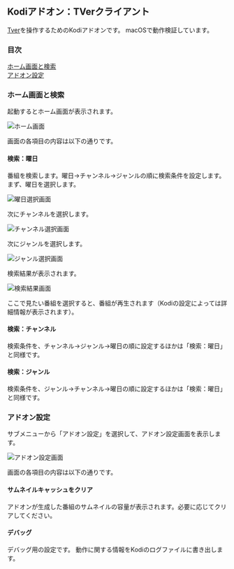 ## Kodiアドオン：TVerクライアント

[Tver](https://tver.jp)を操作するためのKodiアドオンです。
macOSで動作検証しています。

### 目次

[ホーム画面と検索](#ホーム画面と検索)  
[アドオン設定](#アドオン設定)

### ホーム画面と検索

起動するとホーム画面が表示されます。

![ホーム画面](https://user-images.githubusercontent.com/12268536/230548802-fd22bccb-c7d3-45f7-81f9-bce01c146c13.png)

画面の各項目の内容は以下の通りです。

#### 検索：曜日

番組を検索します。曜日→チャンネル→ジャンルの順に検索条件を設定します。まず、曜日を選択します。

![曜日選択画面](https://user-images.githubusercontent.com/12268536/230548653-043125df-38e6-4b25-a0ad-3bcc76fe7ec1.png)

次にチャンネルを選択します。

![チャンネル選択画面](https://user-images.githubusercontent.com/12268536/230534980-f88bd3b0-891b-4505-8bfb-fe94c26aaf9c.png)

次にジャンルを選択します。

![ジャンル選択画面](https://user-images.githubusercontent.com/12268536/230535078-fb60aa9c-570e-41ee-b66f-4f1575912a24.png)

検索結果が表示されます。

![検索結果画面](https://user-images.githubusercontent.com/12268536/230535119-113b6dbf-ff04-460a-94ab-7ea189c9b398.png)

ここで見たい番組を選択すると、番組が再生されます（Kodiの設定によっては詳細情報が表示されます）。

#### 検索：チャンネル

検索条件を、チャンネル→ジャンル→曜日の順に設定するほかは「検索：曜日」と同様です。

#### 検索：ジャンル

検索条件を、ジャンル→チャンネル→曜日の順に設定するほかは「検索：曜日」と同様です。

### アドオン設定

サブメニューから「アドオン設定」を選択して、アドオン設定画面を表示します。

![アドオン設定画面](https://user-images.githubusercontent.com/12268536/230535182-1715d949-a21c-4707-b175-dd7413bc4f5e.png)

画面の各項目の内容は以下の通りです。

#### サムネイルキャッシュをクリア

アドオンが生成した番組のサムネイルの容量が表示されます。必要に応じてクリアしてください。

#### デバッグ

デバッグ用の設定です。 動作に関する情報をKodiのログファイルに書き出します。
